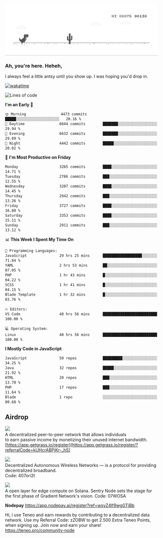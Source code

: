 
<div align="center">
    <img align="center" src="dino.gif">
</div>

### Ah, you're here. Heheh, 
I always feel a little antsy until you show up. I was hoping you'd drop in.

[![wakatime](https://wakatime.com/badge/user/8ad4afa2-1a56-40d1-a949-4663473915b6.svg)](https://wakatime.com/@mrepol742)

<!--START_SECTION:mrepol742-->
![Lines of code](https://img.shields.io/badge/From%20Hello%20World%20I%27ve%20Written-19.3%20million%20lines%20of%20code-blue)

**I'm an Early 🐤** 

```text
🌞 Morning                4473 commits        █████░░░░░░░░░░░░░░░░░░░░   20.16 % 
🌆 Daytime                6644 commits        ███████░░░░░░░░░░░░░░░░░░   29.94 % 
🌃 Evening                6632 commits        ███████░░░░░░░░░░░░░░░░░░   29.89 % 
🌙 Night                  4442 commits        █████░░░░░░░░░░░░░░░░░░░░   20.02 % 
```
📅 **I'm Most Productive on Friday** 

```text
Monday                   3265 commits        ████░░░░░░░░░░░░░░░░░░░░░   14.71 % 
Tuesday                  2786 commits        ███░░░░░░░░░░░░░░░░░░░░░░   12.55 % 
Wednesday                3207 commits        ████░░░░░░░░░░░░░░░░░░░░░   14.45 % 
Thursday                 2942 commits        ███░░░░░░░░░░░░░░░░░░░░░░   13.26 % 
Friday                   3727 commits        ████░░░░░░░░░░░░░░░░░░░░░   16.80 % 
Saturday                 3353 commits        ████░░░░░░░░░░░░░░░░░░░░░   15.11 % 
Sunday                   2911 commits        ███░░░░░░░░░░░░░░░░░░░░░░   13.12 % 
```


📊 **This Week I Spent My Time On** 

```text
💬 Programming Languages: 
JavaScript               29 hrs 25 mins      ██████████████████░░░░░░░   71.84 % 
YAML                     2 hrs 53 mins       ██░░░░░░░░░░░░░░░░░░░░░░░   07.05 % 
PHP                      1 hr 43 mins        █░░░░░░░░░░░░░░░░░░░░░░░░   04.22 % 
SCSS                     1 hr 41 mins        █░░░░░░░░░░░░░░░░░░░░░░░░   04.15 % 
Blade Template           1 hr 32 mins        █░░░░░░░░░░░░░░░░░░░░░░░░   03.76 % 

🔥 Editors: 
VS Code                  40 hrs 56 mins      █████████████████████████   100.00 % 

💻 Operating System: 
Linux                    40 hrs 56 mins      █████████████████████████   100.00 % 
```

**I Mostly Code in JavaScript** 

```text
JavaScript               50 repos            █████████░░░░░░░░░░░░░░░░   34.25 % 
Java                     32 repos            █████░░░░░░░░░░░░░░░░░░░░   21.92 % 
HTML                     20 repos            ███░░░░░░░░░░░░░░░░░░░░░░   13.70 % 
PHP                      17 repos            ███░░░░░░░░░░░░░░░░░░░░░░   11.64 % 
Blade                    1 repo              ░░░░░░░░░░░░░░░░░░░░░░░░░   00.68 % 
```




<!--END_SECTION:mrepol742-->

## Airdrop
<img src="https://app.getgrass.io/_next/image?url=%2Fimages%2Flogos%2Fgrass-logo-dark.png&w=1920&q=75"><br>
A decentralized peer-to-peer network that allows individuals<br> to earn passive income by monetizing their unused internet bandwidth.<br>
[https://app.getgrass.io/register](https://app.getgrass.io/register/?referralCode=kUHcrABPjKr-_hS) 

<img src="https://pbs.twimg.com/profile_images/1811363474284417025/3yGX3CjY_400x400.jpg" width="100"><br>
Decentralized Autonomous Wireless Networks — is a protocol for providing decentralized broadband.<br>
Code: 407ori2t

<img src="https://images.sftcdn.net/images/t_app-icon-m/p/e0c30b4e-875f-4731-aea4-09a15c885a0a/24435018/gradient-sentry-node-logo" width="100"><br>
A open layer for edge compute on Solana. Sentry Node sets the stage for the first phase of Gradient Network's vision.
Code: 07WOSA

**Nodepay**
https://app.nodepay.ai/register?ref=wsyZ4lf9wgGTjBb

Hi, i use Teneo and earn rewards by contributing to a decentralized data network. Use my Referral Code: zZOBW to get 2.500 Extra Teneo Points, when signing up. Join now and earn your share! https://teneo.pro/community-node
